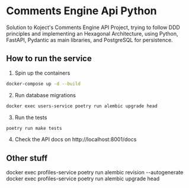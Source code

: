 # Comments Engine Api Python
Solution to Koject's Comments Engine API Project, trying to follow DDD principles and implementing an Hexagonal Architecture, using Python, FastAPI, Pydantic as main libraries, and PostgreSQL for persistence.

## How to run the service
1. Spin up the containers
```bash
docker-compose up -d --build
```
2. Run database migrations
```bash
docker exec users-service poetry run alembic upgrade head
```
3. Run the tests
```bash
poetry run make tests
```
4. Check the API docs on http://localhost:8001/docs

## Other stuff
docker exec profiles-service poetry run alembic revision --autogenerate
docker exec profiles-service poetry run alembic upgrade head
